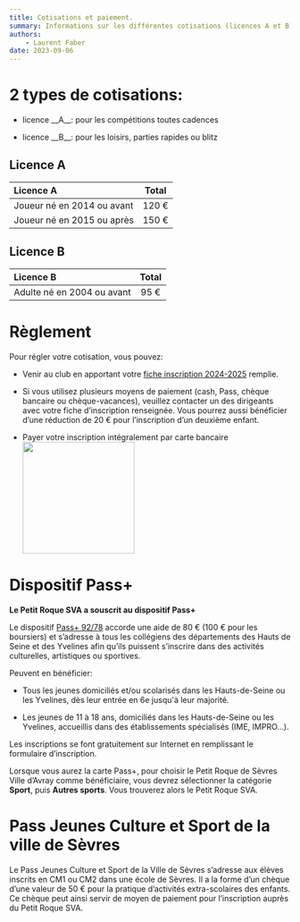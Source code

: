 ```yaml
---
title: Cotisations et paiement.
summary: Informations sur les différentes cotisations (licences A et B) et paiement.
authors:
    - Laurent Faber
date: 2023-09-06
---
```

# 2 types de cotisations:

+ <p>licence __A__: pour les compétitions toutes cadences</p>
+ <p>licence __B__: pour les loisirs, parties rapides ou blitz</p>

## Licence A

Licence A                        | Total
:------------------------------- |:----------:
Joueur né en 2014 ou avant       | 120 €
Joueur né en 2015 ou après       | 150 €

## Licence B

Licence B                        | Total
:------------------------------- |:----------:
Adulte né en 2004 ou avant       | 95 €

# Règlement

Pour régler votre cotisation, vous pouvez:

+ Venir au club en apportant votre [fiche inscription 2024-2025](resources/Fiche-inscription-2024-2025.docx) remplie.

+ Si vous utilisez plusieurs moyens de paiement (cash, Pass, chèque bancaire ou chèque-vacances), veuillez contacter un
des dirigeants avec votre fiche d’inscription renseignée.
Vous pourrez aussi bénéficier d’une réduction de 20 € pour l’inscription d’un deuxième enfant.

+ Payer votre inscription intégralement par carte bancaire <a target="_blank" href="https://www.billetweb.fr/inscription-au-petit-roque-sva-2024-2025"><img style="width:200px;" src="https://www.billetweb.fr/images/buttons/billetterie_bleu.png"></a>

# Dispositif Pass+

__Le Petit Roque SVA a souscrit au dispositif Pass+__

Le dispositif <a href="https://www.passplus.fr/Beneficiaire/LandingPage.aspx?ReturnUrl=%2fBeneficiaire%2findex.html">Pass+ 92/78</a> accorde une aide de 80 € (100 € pour les boursiers) et s’adresse à tous les collégiens des départements des Hauts de Seine et des Yvelines afin qu’ils puissent s’inscrire dans des activités culturelles, artistiques ou sportives.

Peuvent en bénéficier:

+ Tous les jeunes domiciliés et/ou scolarisés dans les Hauts-de-Seine ou les Yvelines, dès leur entrée en 6e jusqu'à leur majorité.

+ Les jeunes de 11 à 18 ans, domiciliés dans les Hauts-de-Seine ou les Yvelines, accueillis dans des établissements spécialisés (IME, IMPRO…).

Les inscriptions se font gratuitement sur Internet en remplissant le formulaire d’inscription.

Lorsque vous aurez la carte Pass+, pour choisir le Petit Roque de Sèvres Ville d’Avray comme bénéficiaire, vous devrez sélectionner la catégorie **Sport**, puis **Autres sports**. Vous trouverez alors le Petit Roque SVA.

# Pass Jeunes Culture et Sport de la ville de Sèvres

Le Pass Jeunes Culture et Sport de la Ville de Sèvres s’adresse aux élèves inscrits en CM1 ou CM2 dans une école de Sèvres. Il a la forme d’un chèque d’une valeur de 50 € pour la pratique d’activités extra-scolaires des enfants. Ce chèque peut ainsi servir de moyen de paiement pour l’inscription auprès du Petit Roque SVA.